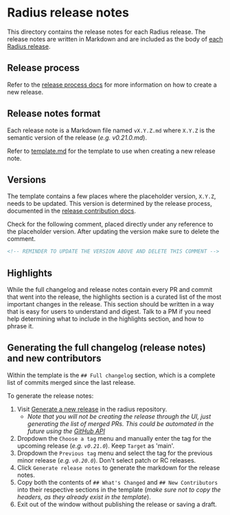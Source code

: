 # Radius release notes

This directory contains the release notes for each Radius release. The release notes are written in Markdown and are included as the body of [each Radius release](https://github.com/radius-project/radius/releases).

## Release process

Refer to the [release process docs](../contributing/contributing-releases/README.md) for more information on how to create a new release.

## Release notes format

Each release note is a Markdown file named `vX.Y.Z.md` where `X.Y.Z` is the semantic version of the release (_e.g. v0.21.0.md_).

Refer to [template.md](./template.md) for the template to use when creating a new release note.

## Versions

The template contains a few places where the placeholder version, `X.Y.Z`, needs to be updated. This version is determined by the release process, documented in the [release contribution docs](../contributing/contributing-releases/README.md).

 Check for the following comment, placed directly under any reference to the placeholder version. After updating the version make sure to delete the comment.

```markdown
<!-- REMINDER TO UPDATE THE VERSION ABOVE AND DELETE THIS COMMENT -->
```

## Highlights

While the full changelog and release notes contain every PR and commit that went into the release, the highlights section is a curated list of the most important changes in the release. This section should be written in a way that is easy for users to understand and digest. Talk to a PM if you need help determining what to include in the highlights section, and how to phrase it.

## Generating the full changelog (release notes) and new contributors

Within the template is the `## Full changelog` section, which is a complete list of commits merged since the last release.

To generate the release notes:

1. Visit [Generate a new release](https://github.com/radius-project/radius/releases/new) in the radius repository.
   - _Note that you will not be creating the release through the UI, just generating the list of merged PRs. This could be automated in the future using the [GitHub API](https://docs.github.com/en/rest/commits/commits?apiVersion=2022-11-28#compare-two-commits)_
2. Dropdown the `Choose a tag` menu and manually enter the tag for the upcoming release (_e.g. `v0.21.0`_). Keep `Target` as 'main'.
3. Dropdown the `Previous tag` menu and select the tag for the previous minor release (_e.g. `v0.20.0`_). Don't select patch or RC releases.
4. Click `Generate release notes` to generate the markdown for the release notes.
5. Copy both the contents of `## What's Changed` and `## New Contributors` into their respective sections in the template (_make sure not to copy the headers, as they already exist in the template_).
6. Exit out of the window without publishing the release or saving a draft.
